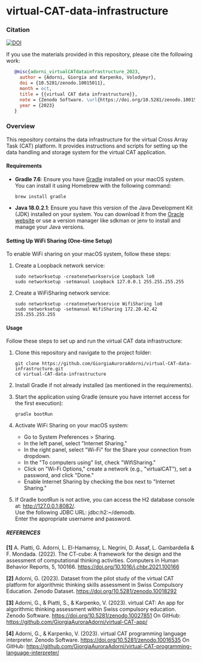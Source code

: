 # virtual-CAT-data-infrastructure

### Citation
[![DOI](https://zenodo.org/badge/DOI/10.5281/zenodo.10015011.svg)](https://doi.org/10.5281/zenodo.10015011)

If you use the materials provided in this repository, please cite the following work:

```bibtex
   @misc{adorni_virtualCATdatainfrastructure_2023,
     author = {Adorni, Giorgia and Karpenko, Volodymyr},
     doi = {10.5281/zenodo.10015011},
     month = oct,
     title = {{virtual CAT data infrastructure}},
     note = {Zenodo Software. \url{https://doi.org/10.5281/zenodo.10015011}},
     year = {2023}
   }
```

### Overview 
This repository contains the data infrastructure for the virtual Cross Array Task (CAT) platform. It provides instructions and scripts for setting up the data handling and storage system for the virtual CAT application.

#### Requirements

- **Gradle 7.6**: Ensure you have [Gradle](https://gradle.org/) installed on your macOS system. You can install it using Homebrew with the following command:
  ```shell
  brew install gradle
- **Java 18.0.2.1**: Ensure you have this version of the Java Development Kit (JDK) installed on your system. You can download it from the [Oracle website](https://www.oracle.com/java/technologies/javase/jdk18-archive-downloads.html) or use a version manager like sdkman or jenv to install and manage your Java versions.

#### Setting Up WiFi Sharing (One-time Setup)
To enable WiFi sharing on your macOS system, follow these steps:

1. Create a Loopback network service:
   ```shell
   sudo networksetup -createnetworkservice Loopback lo0
   sudo networksetup -setmanual Loopback 127.0.0.1 255.255.255.255

2. Create a WiFiSharing network service:
   ```shell
   sudo networksetup -createnetworkservice WifiSharing lo0
   sudo networksetup -setmanual WifiSharing 172.20.42.42 255.255.255.255
   
#### Usage
Follow these steps to set up and run the virtual CAT data infrastructure:

1. Clone this repository and navigate to the project folder:
   ```shell
   git clone https://github.com/GiorgiaAuroraAdorni/virtual-CAT-data-infrastructure.git
   cd virtual-CAT-data-infrastructure

2. Install Gradle if not already installed (as mentioned in the requirements).

3. Start the application using Gradle (ensure you have internet access for the first execution):
   ```shell
   gradle bootRun

4. Activate WiFi Sharing on your macOS system:
   - Go to System Preferences > Sharing.
   - In the left panel, select "Internet Sharing."
   - In the right panel, select "Wi-Fi" for the Share your connection from dropdown.
   - In the "To computers using" list, check "WifiSharing."
   - Click on "Wi-Fi Options," create a network (e.g., "virtualCAT"), set a password, and click "Done."
   - Enable Internet Sharing by checking the box next to "Internet Sharing."

5. If Gradle bootRun is not active, you can access the H2 database console at: http://127.0.0.1:8082/.  
Use the following JDBC URL: jdbc:h2:~/demodb.  
Enter the appropriate username and password.



##### REFERENCES

**[1]** A. Piatti, G. Adorni, L. El-Hamamsy, L. Negrini, D. Assaf, L. Gambardella & F. Mondada. (2022). The CT-cube: A framework for the design and the assessment of computational thinking activities. Computers in Human Behavior Reports, 5, 100166. https://doi.org/10.1016/j.chbr.2021.100166

**[2]** Adorni, G. (2023). Dataset from the pilot study of the virtual CAT platform for algorithmic thinking skills assessment in Swiss Compulsory Education. Zenodo Dataset. https://doi.org/10.5281/zenodo.10018292

**[3]** Adorni, G., & Piatti, S., & Karpenko, V. (2023). virtual CAT: An app for algorithmic thinking assessment within Swiss compulsory education. Zenodo Software. https://doi.org/10.5281/zenodo.10027851
On GitHub: https://github.com/GiorgiaAuroraAdorni/virtual-CAT-app/

**[4]** Adorni, G., & Karpenko, V. (2023). virtual CAT programming language interpreter. Zenodo Software. https://doi.org/10.5281/zenodo.10016535 
On GitHub: https://github.com/GiorgiaAuroraAdorni/virtual-CAT-programming-language-interpreter/
